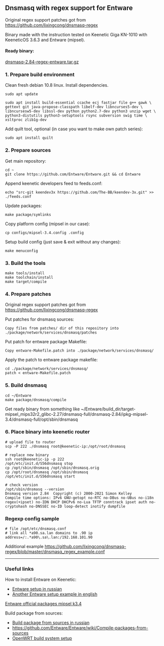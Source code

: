## Dnsmasq with regex support for Entware

Original regex support patches got from https://github.com/lixingcong/dnsmasq-regex

Binary made with the instruction tested on Keenetic Giga KN-1010 with KeeneticOS 3.6.3 and Entware (mipsel).


#### Ready binary:
[dnsmasq-2.84-regex-entware.tar.gz](https://github.com/thinkawitch/dnsmasq-regex-entware/releases/download/v2.84/dnsmasq-2.84-regex-entware.tar.gz)

### 1. Prepare build environment

Clean fresh debian 10.8 linux. Install dependencies.

```shell
sudo apt update

sudo apt install build-essential ccache ecj fastjar file g++ gawk \
gettext git java-propose-classpath libelf-dev libncurses5-dev \
libncursesw5-dev libssl-dev python python2.7-dev python3 unzip wget \
python3-distutils python3-setuptools rsync subversion swig time \
xsltproc zlib1g-dev 
```

Add quilt tool, optional (in case you want to make own patch series):
```shell
sudo apt install quilt
```

### 2. Prepare sources

Get main repository:
```shell
cd ~
git clone https://github.com/Entware/Entware.git && cd Entware
```

Append keenetic developers feed to feeds.conf:
```shell
echo "src-git keendev3x https://github.com/The-BB/keendev-3x.git" >> ./feeds.conf
```

Update packages:
```shell
make package/symlinks
```

Copy platform config (mipsel in our case):
```shell
cp configs/mipsel-3.4.config .config
```

Setup build config (just save & exit without any changes):
```shell
make menuconfig
```

### 3. Build the tools

```shell
make tools/install
make toolchain/install
make target/compile
```

### 4. Prepare patches

Original regex support patches got from https://github.com/lixingcong/dnsmasq-regex

Put patches for dnsmasq sources:

```
Copy files from patches/ dir of this repository into ./package/network/services/dnsmasq/patches
```

Put patch for entware package Makefile:

```
Copy entware-Makefile.patch into ./package/network/services/dnsmasq/
```

Apply the patch to entware package makefile:

```shell
cd ./package/network/services/dnsmasq/
patch < entware-Makefile.patch
```

### 5. Build dnsmasq

```shell
cd ~/Entware
make package/dnsmasq/compile
```

Get ready binary from something like ~/Entware/build_dir/target-mipsel_mips32r2_glibc-2.27/dnsmasq-full/dnsmasq-2.84/ipkg-mipsel-3.4/dnsmasq-full/opt/sbin/dnsmasq

### 6. Place binary into keenetic router

```
# upload file to router
scp -P 222 ./dnsmasq root@keenetic-ip:/opt/root/dnsmasq

# replace new binary
ssh root@keenetic-ip -p 222
/opt/etc/init.d/S56dnsmasq stop
cp /opt/sbin/dnsmasq /opt/sbin/dnsmasq.orig
cp /opt/root/dnsmasq /opt/sbin/dnsmasq
/opt/etc/init.d/S56dnsmasq start

# check version
/opt/sbin/dnsmasq --version
Dnsmasq version 2.84  Copyright (c) 2000-2021 Simon Kelley
Compile time options: IPv6 GNU-getopt no-RTC no-DBus no-UBus no-i18n regex(+ipset) no-IDN DHCP DHCPv6 no-Lua TFTP conntrack ipset auth no-cryptohash no-DNSSEC no-ID loop-detect inotify dumpfile
```

### Regexp config sample

```
# file /opt/etc/dnsmasq.conf
# link all *a90.sa.lan domains to .90 ip
address=/:.*a90\.sa\.lan:/192.168.101.90
```

Additional example https://github.com/lixingcong/dnsmasq-regex/blob/master/dnsmasq_regex_example.conf

---
### Useful links

How to install Entware on Keenetic:
- [Entware setup in russian](https://forum.keenetic.net/topic/4299-entware/)
- [Another Entware setup example in english](https://help.keenetic.com/hc/en-us/articles/360000264829-Installation-and-configuration-of-the-rTorrent-OPKG-package)

[Entware official packages mipsel k3.4](https://bin.entware.net/mipselsf-k3.4/Packages.html)

Build package from sources:
- [Build package from sources in russian](https://forum.keenetic.net/topic/1288-%D1%81%D0%B0%D0%BC%D0%BE%D1%81%D1%82%D0%BE%D1%8F%D1%82%D0%B5%D0%BB%D1%8C%D0%BD%D0%B0%D1%8F-%D1%81%D0%B1%D0%BE%D1%80%D0%BA%D0%B0-%D0%BF%D0%B0%D0%BA%D0%B5%D1%82%D0%BE%D0%B2/)
- https://github.com/Entware/Entware/wiki/Compile-packages-from-sources
- [OpenWRT build system setup](https://openwrt.org/docs/guide-developer/build-system/install-buildsystem)

